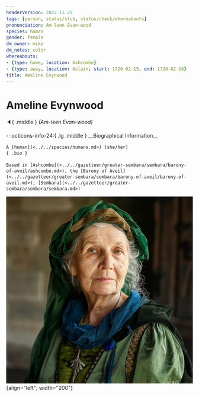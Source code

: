 ```yaml
---
headerVersion: 2023.11.25
tags: [person, status/stub, status/check/whereabouts]
pronunciation: Am-leen Evan-wood
species: human
gender: female
dm_owner: mike
dm_notes: color
whereabouts:
- {type: home, location: Ashcombe}
- {type: away, location: Aslain, start: 1720-02-15, end: 1720-02-18}
title: Ameline Evynwood
---
```

# Ameline Evynwood
:speaker:{ .middle } *(Am-leen Evan-wood)*  
<div class="grid cards ext-narrow-margin ext-one-column" markdown>
- :octicons-info-24:{ .lg .middle } __Biographical Information__

    A [human](<../../species/humans.md>) (she/her)  
    { .bio }

    Based in [Ashcombe](<../../gazetteer/greater-sembara/sembara/barony-of-aveil/ashcombe.md>), the [Barony of Aveil](<../../gazetteer/greater-sembara/sembara/barony-of-aveil/barony-of-aveil.md>), [Sembara](<../../gazetteer/greater-sembara/sembara/sembara.md>)
</div>


![Lady Ameline Evynwood](../../assets/lady-ameline-evynwood.png){align="left"; width="200"} 

